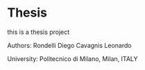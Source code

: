 # Thesis
this is a thesis project


Authors:
Rondelli Diego
Cavagnis Leonardo

University:
Politecnico di Milano, Milan, ITALY
